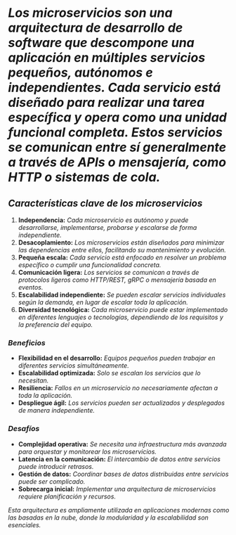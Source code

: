 <!-- Autor: Daniel Benjamin Perez Morales -->
<!-- GitHub: https://github.com/DanielPerezMoralesDev13 -->
<!-- Correo electrónico: danielperezdev@proton.me -->

# *Los **microservicios** son una arquitectura de desarrollo de software que descompone una aplicación en múltiples servicios pequeños, autónomos e independientes. Cada servicio está diseñado para realizar una tarea específica y opera como una unidad funcional completa. Estos servicios se comunican entre sí generalmente a través de APIs o mensajería, como HTTP o sistemas de cola.*

## ***Características clave de los microservicios***

1. **Independencia:** *Cada microservicio es autónomo y puede desarrollarse, implementarse, probarse y escalarse de forma independiente.*
2. **Desacoplamiento:** *Los microservicios están diseñados para minimizar las dependencias entre ellos, facilitando su mantenimiento y evolución.*
3. **Pequeña escala:** *Cada servicio está enfocado en resolver un problema específico o cumplir una funcionalidad concreta.*
4. **Comunicación ligera:** *Los servicios se comunican a través de protocolos ligeros como HTTP/REST, gRPC o mensajería basada en eventos.*
5. **Escalabilidad independiente:** *Se pueden escalar servicios individuales según la demanda, en lugar de escalar toda la aplicación.*
6. **Diversidad tecnológica:** *Cada microservicio puede estar implementado en diferentes lenguajes o tecnologías, dependiendo de los requisitos y la preferencia del equipo.*

### ***Beneficios***

- **Flexibilidad en el desarrollo:** *Equipos pequeños pueden trabajar en diferentes servicios simultáneamente.*
- **Escalabilidad optimizada:** *Solo se escalan los servicios que lo necesitan.*
- **Resiliencia:** *Fallos en un microservicio no necesariamente afectan a toda la aplicación.*
- **Despliegue ágil:** *Los servicios pueden ser actualizados y desplegados de manera independiente.*

### ***Desafíos***

- **Complejidad operativa:** *Se necesita una infraestructura más avanzada para orquestar y monitorear los microservicios.*
- **Latencia en la comunicación:** *El intercambio de datos entre servicios puede introducir retrasos.*
- **Gestión de datos:** *Coordinar bases de datos distribuidas entre servicios puede ser complicado.*
- **Sobrecarga inicial:** *Implementar una arquitectura de microservicios requiere planificación y recursos.*

*Esta arquitectura es ampliamente utilizada en aplicaciones modernas como las basadas en la nube, donde la modularidad y la escalabilidad son esenciales.*
